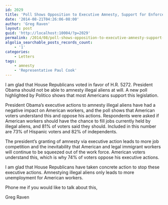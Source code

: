 ```yaml
---
id: 2029
title: 'Poll Shows Opposition to Executive Amnesty, Support for Enforcement'
date: '2014-08-21T04:26:06-08:00'
author: 'Greg Raven'
layout: post
guid: 'http://localhost:10004/?p=2029'
permalink: /2014/08/poll-shows-opposition-to-executive-amnesty-support-for-enforcement/
algolia_searchable_posts_records_count:
    - '1'
categories:
    - Letters
tags:
    - amnesty
    - 'Representative Paul Cook'
---
```


I am glad that House Republicans voted in favor of H.R. 5272. President Obama should not be able to amnesty illegal aliens at will. A new poll highlighted by Politico shows that most Americans support this legislation.

President Obama’s executive actions to amnesty illegal aliens have had a negative impact on American workers, and the poll shows that American voters understand this and oppose his actions. Respondents were asked if American workers should have the chance to fill jobs currently held by illegal aliens, and 81% of voters said they should. Included in this number are 73% of Hispanic voters and 82% of independents.

The president’s granting of amnesty via executive action leads to more job competition and the inevitability that American and legal immigrant workers will continue to be squeezed out of the work force. American voters understand this, which is why 74% of voters oppose his executive actions.

I am glad that House Republicans have taken concrete action to stop these executive actions. Amnestying illegal aliens only leads to more unemployment for American workers.

Phone me if you would like to talk about this,

Greg Raven